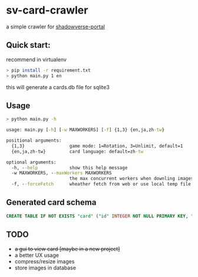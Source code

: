 # sv-card-crawler
a simple crawler for [shadowverse-portal](https://shadowverse-portal.com/)

## Quick start:
recommend in virtualenv
```bash
> pip install -r requirement.txt
> python main.py 1 en
```
this will generate a cards.db file for sqlite3

## Usage
```bash
> python main.py -h
```

```cmd
usage: main.py [-h] [-w MAXWORKERS] [-f] {1,3} {en,ja,zh-tw}

positional arguments:
  {1,3}                 game mode: 1=Rotation, 3=Unlimit, default=1
  {en,ja,zh-tw}         card language: default=zh-tw

optional arguments:
  -h, --help            show this help message
  -w MAXWORKERS, --maxWorkers MAXWORKERS
                        the max concurrent workers when downling images
  -f, --forceFetch      wheather fetch from web or use local temp file

```

## Generated card schema
```sql
CREATE TABLE IF NOT EXISTS "card" ("id" INTEGER NOT NULL PRIMARY KEY, "cid" VARCHAR(255) NOT NULL, "language" VARCHAR(255) NOT NULL, "title" VARCHAR(255) NOT NULL, "imageURL1" VARCHAR(255) NOT NULL, "imageURL2" VARCHAR(255), "imageLink1" VARCHAR(255), "imageLink2" VARCHAR(255), "Atk1" INTEGER, "HP1" INTEGER, "Atk2" INTEGER, "HP2" INTEGER, "minCost" INTEGER, "skill1" TEXT NOT NULL, "skill2" TEXT, "desp1" TEXT NOT NULL, "desp2" TEXT, "traitInfo" VARCHAR(255) NOT NULL, "classInfo" VARCHAR(255) NOT NULL, "rarityInfo" VARCHAR(255) NOT NULL, "createInfo" INTEGER NOT NULL, "liquefyInfo" VARCHAR(255) NOT NULL, "cardPackInfo" VARCHAR(255) NOT NULL, "mainCard_id" INTEGER, FOREIGN KEY ("mainCard_id") REFERENCES "card" ("id"));
```


## TODO

* ~~a gui to view card [maybe in a new project]~~
* a better UX usage
* compress/resize images
* store images in database